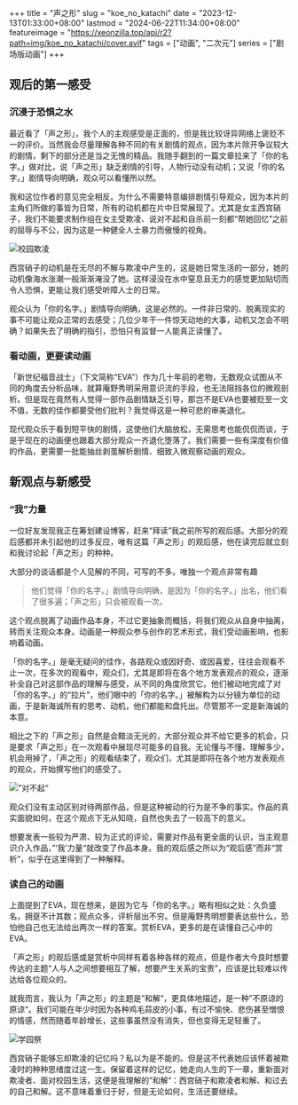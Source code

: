 +++
title = "声之形"
slug = "koe_no_katachi"
date = "2023-12-13T01:33:00+08:00"
lastmod = "2024-06-22T11:34:00+08:00"
featureimage = "https://xeonzilla.top/api/r2?path=img/koe_no_katachi/cover.avif"
tags = ["动画", "二次元"]
series = ["剧场版动画"]
+++
## 观后的第一感受
### 沉浸于恐惧之水
最近看了「声之形」，我个人的主观感受是正面的，但是我比较讶异网络上褒贬不一的评价。当然我会尽量理解各种不同的有关剧情的观点，因为本片除开争议较大的剧情，剩下的部分还是当之无愧的精品。我随手翻到的一篇文章拉来了「你的名字。」做对比，说「声之形」缺乏剧情的引导，人物行动没有动机；又说「你的名字。」剧情导向明确，观众可以看懂所以然。

我和这位作者的意见完全相反。为什么不需要特意编排剧情引导观众，因为本片的主角们所做的事皆为日常，所有的动机都在片中日常展现了。尤其是女主西宫硝子，我们不能要求制作组在女主受欺凌、说对不起和自杀前一刻都“帮她回忆”之前的屈辱与不公，因为这是一种健全人士暴力而傲慢的视角。

![校园欺凌](https://xeonzilla.top/api/r2?path=img/koe_no_katachi/01.avif "校园欺凌")

西宫硝子的动机是在无尽的不解与欺凌中产生的，这是她日常生活的一部分，她的动机像海水涨潮一般渐渐淹没了她。这样浸没在水中窒息且无力的感觉更加贴切而令人恐惧，更能让我们感受听障人士的日常。

观众认为「你的名字。」剧情导向明确，这是必然的。一件非日常的、脱离现实的事不可能让观众正常的去感受；几位少年干一件惊天动地的大事，动机又怎会不明确？如果失去了明确的指引，恐怕只有监督一人能真正读懂了。

### 看动画，更要读动画
「新世纪福音战士」（下文简称“EVA”）作为几十年前的老物，无数观众试图从不同的角度去分析品味，就算庵野秀明采用意识流的手段，也无法阻挡各位的微观剖析。但是现在竟然有人觉得一部作品剧情缺乏引导，那岂不是EVA也要被贬至一文不值，无数的佳作都要受他们批判？我觉得这是一种可悲的审美退化。

现代观众乐于看到短平快的剧情，这使他们大脑放松，无需思考也能侃侃而谈，于是乎现在的动画便也跟着大部分观众一齐退化堕落了。我们需要一些有深度有价值的作品，更需要一批能抽丝剥茧解析剧情、细致入微观察动画的观众。

## 新观点与新感受
### “我”力量
一位好友发现我正在筹划建设博客，赶来“拜读”我之前所写的观后感。大部分的观后感都并未引起他的过多反应，唯有这篇「声之形」的观后感，他在读完后就立刻和我讨论起「声之形」的种种。

大部分的谈话都是个人见解的不同，可写的不多。唯独一个观点非常有趣
>他们觉得「你的名字。」剧情导向明确，是因为「你的名字。」出名，他们看了很多遍；「声之形」只会被观看一次。

这个观点脱离了动画作品本身，不过它更抽象而概括，将我们观众从自身中抽离，转而关注观众本身。动画是一种观众参与创作的艺术形式，我们受动画影响，也影响着动画。

「你的名字。」是毫无疑问的佳作，各路观众或因好奇、或因喜爱，往往会观看不止一次，在多次的观看中，观众们，尤其是即将在各个地方发表观点的观众，逐渐补全自己对这部作品的理解与感受，从不同的角度欣赏它。他们被动地完成了对「你的名字。」的“拉片”，他们眼中的「你的名字。」被解构为以分镜为单位的动画，于是新海诚所有的思考、动机，他们都能和盘托出。尽管那不一定是新海诚的本意。

相比之下的「声之形」自然是会黯淡无光的，大部分观众并不给它更多的机会，只是要求「声之形」在一次观看中展现尽可能多的自我。无论懂与不懂、理解多少，机会用掉了，「声之形」的观看结束了，观众们，尤其是即将在各个地方发表观点的观众，开始撰写他们的感受了。

![”对不起“](https://xeonzilla.top/api/r2?path=img/koe_no_katachi/02.avif "”对不起“")

观众们没有主动区别对待两部作品，但是这种被动的行为是不争的事实。作品的真实面貌如何，在这个观点下无从知晓，自然也失去了一较高下的意义。

想要发表一些较为严肃、较为正式的评论，需要对作品有更全面的认识，当主观意识介入作品，”‘我’力量“就改变了作品本身。我的观后感之所以为“观后感”而非“赏析”，似乎在这里得到了一种解释。

### 读自己的动画
上面提到了EVA，现在想来，是因为它与「你的名字。」略有相似之处：久负盛名，拥趸不计其数；观点众多，评析层出不穷。但是庵野秀明想要表达些什么，恐怕他自己也无法给出两次一样的答案。赏析EVA，更多的是在读懂自己心中的EVA。

「声之形」的观后感或是赏析中同样有着各种各样的观点，但是作者大今良时想要传达的主题“人与人之间想要相互了解，想要产生关系的宝贵”，应该是比较难以传达给各位观众的。

就我而言，我认为「声之形」的主题是”和解“，更具体地描述，是一种”不原谅的原谅“。我们可能在年少时因为各种鸡毛蒜皮的小事，有过不愉快、悲伤甚至憎恨的情感，然而随着年龄增长，这些事虽然没有消失，但也变得无足轻重了。

![学园祭](https://xeonzilla.top/api/r2?path=img/koe_no_katachi/03.avif "学园祭")

西宫硝子能够忘却欺凌的记忆吗？私以为是不能的。但是这不代表她应该怀着被欺凌时的种种思绪度过这一生。保留着这样的记忆，她走向人生的下一章，重新面对欺凌者、面对校园生活，这便是我理解的”和解“：西宫硝子和欺凌者和解、和过去的自己和解。这不意味着重归于好，但是无论如何，生活还要继续。

